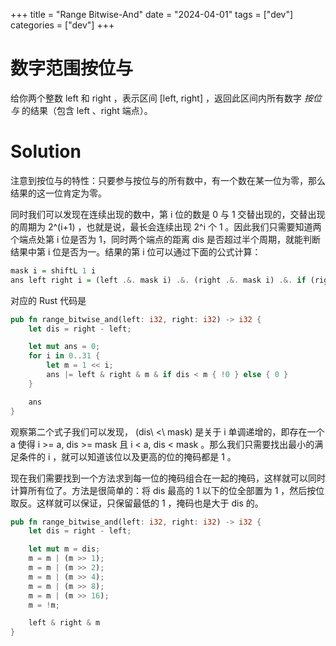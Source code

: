 +++
title = "Range Bitwise-And"
date = "2024-04-01"
tags = ["dev"]
categories = ["dev"]
+++

# 数字范围按位与

给你两个整数 left 和 right ，表示区间 [left, right] ，返回此区间内所有数字 _按位与_ 的结果（包含 left 、right 端点）。

# Solution

注意到按位与的特性：只要参与按位与的所有数中，有一个数在某一位为零，那么结果的这一位肯定为零。

同时我们可以发现在连续出现的数中，第 i 位的数是 0 与 1 交替出现的，交替出现的周期为 2^(i+1) ，也就是说，最长会连续出现 2^i 个 1 。因此我们只需要知道两个端点处第 i 位是否为 1，同时两个端点的距离 dis 是否超过半个周期，就能判断结果中第 i 位是否为一。结果的第 i 位可以通过下面的公式计算：

```haskell
mask i = shiftL 1 i
ans left right i = (left .&. mask i) .&. (right .&. mask i) .&. if (right - left) < mask i then 0xffffffff else 0
```

对应的 Rust 代码是


```rust
pub fn range_bitwise_and(left: i32, right: i32) -> i32 {
    let dis = right - left;

    let mut ans = 0;
    for i in 0..31 {
        let m = 1 << i;
        ans |= left & right & m & if dis < m { !0 } else { 0 }
    }

    ans
}
```

观察第二个式子我们可以发现， (dis\ <\ mask) 是关于 i 单调递增的，即存在一个 a 使得 i >= a, dis >= mask 且 i < a, dis < mask 。那么我们只需要找出最小的满足条件的 i ，就可以知道该位以及更高的位的掩码都是 1 。

现在我们需要找到一个方法求到每一位的掩码组合在一起的掩码，这样就可以同时计算所有位了。方法是很简单的：将 dis 最高的 1 以下的位全部置为 1 ，然后按位取反。这样就可以保证，只保留最低的 1 ，掩码也是大于 dis 的。


```rust
pub fn range_bitwise_and(left: i32, right: i32) -> i32 {
    let dis = right - left;

    let mut m = dis;
    m = m | (m >> 1);
    m = m | (m >> 2);
    m = m | (m >> 4);
    m = m | (m >> 8);
    m = m | (m >> 16);
    m = !m;

    left & right & m
}
```

